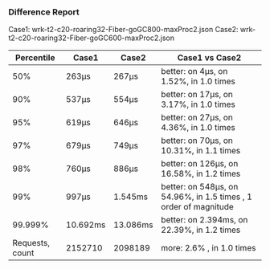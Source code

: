 ### Difference Report
Case1: wrk-t2-c20-roaring32-Fiber-goGC800-maxProc2.json
Case2: wrk-t2-c20-roaring32-Fiber-goGC600-maxProc2.json

|Percentile|Case1|Case2|Case1 vs Case2|
|---|---|---|---|
|50%|263µs|267µs|better: on 4µs, on 1.52%, in 1.0 times |
|90%|537µs|554µs|better: on 17µs, on 3.17%, in 1.0 times |
|95%|619µs|646µs|better: on 27µs, on 4.36%, in 1.0 times |
|97%|679µs|749µs|better: on 70µs, on 10.31%, in 1.1 times |
|98%|760µs|886µs|better: on 126µs, on 16.58%, in 1.2 times |
|99%|997µs|1.545ms|better: on 548µs, on 54.96%, in 1.5 times , 1 order of magnitude|
|99.999%|10.692ms|13.086ms|better: on 2.394ms, on 22.39%, in 1.2 times |
|Requests, count|2152710|2098189|more: 2.6% , in 1.0 times |
